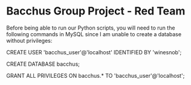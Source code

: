 # Bacchus Group Project - Red Team

Before being able to run our Python scripts, you will need to run the following commands in MySQL since I am unable to create a database without privileges:

CREATE USER 'bacchus_user'@'localhost' IDENTIFIED BY 'winesnob';

CREATE DATABASE bacchus;

GRANT ALL PRIVILEGES ON bacchus.* TO 'bacchus_user'@'localhost';